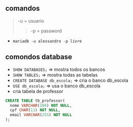 ## comandos
> -u = usuario
>> -p = password
- `mariadb -u alessandro -p livre`

## comondos database
- `SHOW DATABASES;` =>  mostra todos os bancos
- `SHOW TABLES;` => mostra todas as tabelas
- `CREATE DATABASE db_escola;` => cria o banco db_escola
- `USE db_escola;` => usa o banco db_escola
- cria tabela de professor 
```sql
CREATE TABLE tb_professor(
  nome VARCHAR(100) NOT NULL,
  cpf CHAR(11) NOT NULL,
  email VARCHAR(255) NOT NULL
);
```
